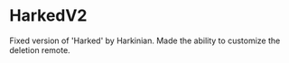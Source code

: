 # HarkedV2
Fixed version of 'Harked' by Harkinian. Made the ability to customize the deletion remote.
